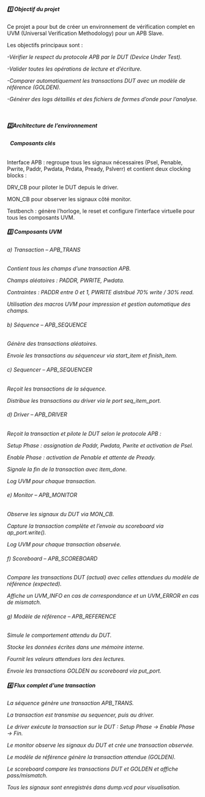 ##### **1️⃣ Objectif du projet**



Ce projet a pour but de créer un environnement de vérification complet en UVM (Universal Verification Methodology) pour un APB Slave.



Les objectifs principaux sont :



*-Vérifier le respect du protocole APB par le DUT (Device Under Test).*



*-Valider toutes les opérations de lecture et d’écriture.*



*-Comparer automatiquement les transactions DUT avec un modèle de référence (GOLDEN).*



*-Générer des logs détaillés et des fichiers de formes d’onde pour l’analyse.*



 



##### **2️⃣Architecture de l’environnement**



######                                                                         **Composants clés**



Interface APB : regroupe tous les signaux nécessaires (Psel, Penable, Pwrite, Paddr, Pwdata, Prdata, Pready, Pslverr) et contient deux clocking blocks :



DRV\_CB pour piloter le DUT depuis le driver.



MON\_CB pour observer les signaux côté monitor.



Testbench : génère l’horloge, le reset et configure l’interface virtuelle pour tous les composants UVM.





##### **3️⃣ Composants UVM**





###### a) Transaction – APB\_TRANS



*Contient tous les champs d’une transaction APB.*



*Champs aléatoires : PADDR, PWRITE, Pwdata.*



*Contraintes : PADDR entre 0 et 1, PWRITE distribué 70% write / 30% read.*



*Utilisation des macros UVM pour impression et gestion automatique des champs.*





###### b) Séquence – APB\_SEQUENCE



*Génère des transactions aléatoires.*



*Envoie les transactions au séquenceur via start\_item et finish\_item.*





###### c) Sequencer – APB\_SEQUENCER



*Reçoit les transactions de la séquence.*



*Distribue les transactions au driver via le port seq\_item\_port.*





###### d) Driver – APB\_DRIVER



*Reçoit la transaction et pilote le DUT selon le protocole APB :*



*Setup Phase : assignation de Paddr, Pwdata, Pwrite et activation de Psel.*



*Enable Phase : activation de Penable et attente de Pready.*



*Signale la fin de la transaction avec item\_done.*



*Log UVM pour chaque transaction.*





###### e) Monitor – APB\_MONITOR



*Observe les signaux du DUT via MON\_CB.*



*Capture la transaction complète et l’envoie au scoreboard via ap\_port.write().*



*Log UVM pour chaque transaction observée.*





###### f) Scoreboard – APB\_SCOREBOARD



*Compare les transactions DUT (actual) avec celles attendues du modèle de référence (expected).*



*Affiche un UVM\_INFO en cas de correspondance et un UVM\_ERROR en cas de mismatch.*





###### g) Modèle de référence – APB\_REFERENCE



*Simule le comportement attendu du DUT.*



*Stocke les données écrites dans une mémoire interne.*



*Fournit les valeurs attendues lors des lectures.*



*Envoie les transactions GOLDEN au scoreboard via put\_port.*





##### **4️⃣ Flux complet d’une transaction**





*La séquence génère une transaction APB\_TRANS.*



*La transaction est transmise au sequencer, puis au driver.*



*Le driver exécute la transaction sur le DUT : Setup Phase → Enable Phase → Fin.*



*Le monitor observe les signaux du DUT et crée une transaction observée.*



*Le modèle de référence génère la transaction attendue (GOLDEN).*



*Le scoreboard compare les transactions DUT et GOLDEN et affiche pass/mismatch.*



*Tous les signaux sont enregistrés dans dump.vcd pour visualisation.*





###### 

######   

